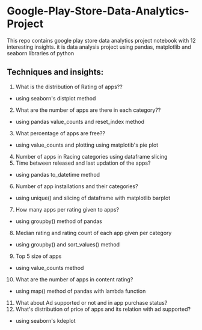 # Google-Play-Store-Data-Analytics-Project
This repo contains google play store data analytics project notebook with 12 interesting insights. it is data analysis project using pandas, matplotlib and seaborn libraries of python

## Techniques and insights:

1. What is the distribution of Rating of apps?? 
- using seaborn's distplot method
2. What are the number of apps are there in each category?? 
- using pandas value_counts and reset_index method
3. What percentage of apps are free?? 
- using value_counts and plotting using matplotib's pie plot
4. Number of apps in Racing categories using dataframe slicing
5. Time between released and last updation of the apps? 
- using pandas to_datetime method
6. Number of app installations and their categories? 
- using unique() and slicing of dataframe with matplotlib barplot
7. How many apps per rating given to apps? 
- using groupby() method of pandas
8. Median rating and rating count of each app given per category 
- using groupby() and sort_values() method
9. Top 5 size of apps 
- using value_counts method
10. What are the number of apps in content rating? 
- using map() method of pandas with lambda function
11. What about Ad supported or not and in app purchase status?
12. What's distribution of price of apps and its relation with ad supported? 
- using seaborn's kdeplot
